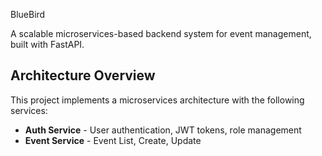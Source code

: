 BlueBird

A scalable microservices-based backend system for event management, built with FastAPI.

## Architecture Overview

This project implements a microservices architecture with the following services:

- **Auth Service** - User authentication, JWT tokens, role management
- **Event Service** - Event List, Create, Update